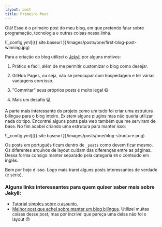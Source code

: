 ```yaml
---
layout: post
title: Primeiro Post
---
```


Olá! Esse é o primeiro post do meu blog, em que pretendo falar sobre programação, tecnologia e outras coisas nessa linha.

![_config.yml]({{ site.baseurl }}/images/posts/one/first-blog-post-winning.jpg)

Para a criação do blog utilizei o [Jekyll](http://jekyllrb.com/) por alguns motivos:

1. Prático e fácil, além de me permitir customizar o blog como desejar.

2. GitHub Pages, ou seja, não se preocupar com hospedagem e ter várias vantagens com isso.

3. "Commitar" seus próprios posts é muito legal :smiley:

4. Mais um desafio :computer:

A parte mais interessante do projeto como um todo foi criar uma estrutura bilíngue para o blog inteiro. Existem alguns plugins
mas não queria utilizar nada do tipo. Encontrei alguns posts pela web também que me serviram de base. No fim acabei criando uma
estrutura para manter isso:

![_config.yml]({{ site.baseurl }}/images/posts/one/blog-structure.png)

Os posts em português ficam dentro de `_posts` como devem ficar mesmo. Os diferentes arquivos de layout cuidam das diferenças entre
as páginas. Dessa forma consigo manter separado pela categoria `EN` o conteúdo em inglês.

Bem por hoje é isso. Logo mais trarei alguns posts interessantes de verdade (é sério).


### Alguns links interessantes para quem quiser saber mais sobre Jekyll:

- [Tutorial simples sobre o assunto.](http://code.tutsplus.com/tutorials/using-jekyll--cms-20956)
- [Melhor post que achei sobre manter um blog bilíngue](http://kleinfreund.de/en/2014/08/jekyll-multilingual/). Utilizei muitas
coisas desse post, mas por incrível que pareça uma delas não foi o layout :stuck_out_tongue_winking_eye:
